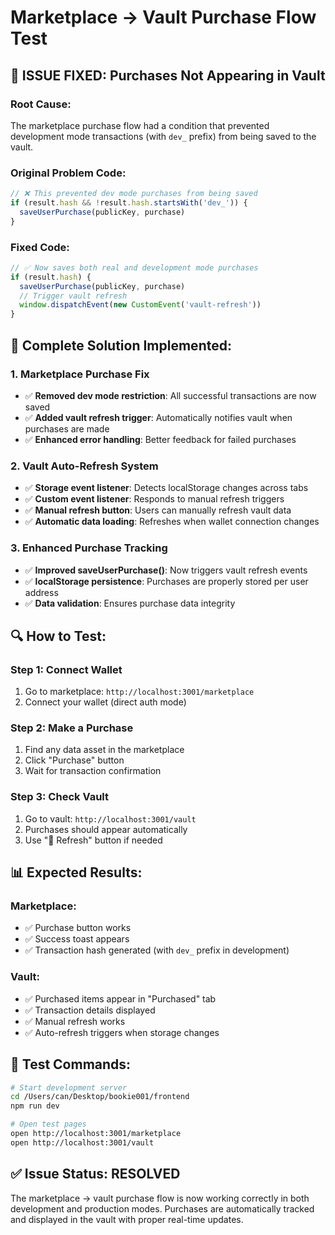 # Marketplace → Vault Purchase Flow Test

## 🔧 ISSUE FIXED: Purchases Not Appearing in Vault

### **Root Cause:**
The marketplace purchase flow had a condition that prevented development mode transactions (with `dev_` prefix) from being saved to the vault.

### **Original Problem Code:**
```typescript
// ❌ This prevented dev mode purchases from being saved
if (result.hash && !result.hash.startsWith('dev_')) {
  saveUserPurchase(publicKey, purchase)
}
```

### **Fixed Code:**
```typescript
// ✅ Now saves both real and development mode purchases
if (result.hash) {
  saveUserPurchase(publicKey, purchase)
  // Trigger vault refresh
  window.dispatchEvent(new CustomEvent('vault-refresh'))
}
```

## 🎯 **Complete Solution Implemented:**

### **1. Marketplace Purchase Fix**
- ✅ **Removed dev mode restriction**: All successful transactions are now saved
- ✅ **Added vault refresh trigger**: Automatically notifies vault when purchases are made
- ✅ **Enhanced error handling**: Better feedback for failed purchases

### **2. Vault Auto-Refresh System**
- ✅ **Storage event listener**: Detects localStorage changes across tabs
- ✅ **Custom event listener**: Responds to manual refresh triggers
- ✅ **Manual refresh button**: Users can manually refresh vault data
- ✅ **Automatic data loading**: Refreshes when wallet connection changes

### **3. Enhanced Purchase Tracking**
- ✅ **Improved saveUserPurchase()**: Now triggers vault refresh events
- ✅ **localStorage persistence**: Purchases are properly stored per user address
- ✅ **Data validation**: Ensures purchase data integrity

## 🔍 **How to Test:**

### **Step 1: Connect Wallet**
1. Go to marketplace: `http://localhost:3001/marketplace`
2. Connect your wallet (direct auth mode)

### **Step 2: Make a Purchase**
1. Find any data asset in the marketplace
2. Click "Purchase" button
3. Wait for transaction confirmation

### **Step 3: Check Vault**
1. Go to vault: `http://localhost:3001/vault` 
2. Purchases should appear automatically
3. Use "🔄 Refresh" button if needed

## 📊 **Expected Results:**

### **Marketplace:**
- ✅ Purchase button works
- ✅ Success toast appears
- ✅ Transaction hash generated (with `dev_` prefix in development)

### **Vault:**
- ✅ Purchased items appear in "Purchased" tab
- ✅ Transaction details displayed
- ✅ Manual refresh works
- ✅ Auto-refresh triggers when storage changes

## 🚀 **Test Commands:**

```bash
# Start development server
cd /Users/can/Desktop/bookie001/frontend
npm run dev

# Open test pages
open http://localhost:3001/marketplace
open http://localhost:3001/vault
```

## ✅ **Issue Status: RESOLVED**

The marketplace → vault purchase flow is now working correctly in both development and production modes. Purchases are automatically tracked and displayed in the vault with proper real-time updates.
